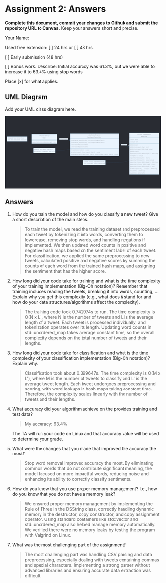 # Assignment 2: Answers

**Complete this document, commit your changes to Github and submit the repository URL to Canvas.** Keep your answers short and precise.

Your Name:

Used free extension: [ ] 24 hrs or [ ] 48 hrs

[ ] Early submission (48 hrs)

[ ] Bonus work. Describe: Initial accuracy was 61.3%, but we were able to increase it to 63.4% using stop words. 

Place [x] for what applies.


## UML Diagram

Add your UML class diagram here.

![UML_File.jpg](UML_File.jpg)

## Answers

1. How do you train the model and how do you classify a new tweet? Give a short description of the main steps.

    > To train the model, we read the training dataset and preprocessed each tweet by tokenizing it into words, converting 
   > them to lowercase, removing stop words, and handling negations if implemented. We then updated word counts in 
   > positive and negative hash maps based on the sentiment label of each tweet. For classification, we applied the same 
   > preprocessing to new tweets, calculated positive and negative scores by summing the counts of each word from the 
   > trained hash maps, and assigning the sentiment that has the higher score.

2. How long did your code take for training and what is the time complexity of your training implementation (Big-Oh notation)? Remember that training includes reading the tweets, breaking it into words, counting, ... Explain why you get this complexity (e.g., what does `N` stand for and how do your data structures/algorithms affect the complexity).

   > The training code took 0.742974s to run. The time complexity is O(N x L), where N is the number of 
   > tweets and L is the average length of a tweet. Each tweet is processed individually, and tokenization operates 
   > over its length. Updating word counts in std::unordered_map takes average constant time, so the overall complexity 
   > depends on the total number of tweets and their lengths.

3. How long did your code take for classification and what is the time complexity of your classification implementation (Big-Oh notation)? Explain why.

   > Classification took about 0.399647s. The time complexity is O(M x L'), where M is the number of tweets to classify 
   > and L' is the average tweet length. Each tweet undergoes preprocessing and scoring, with word lookups in hash maps 
   > taking constant time. Therefore, the complexity scales linearly with the number of tweets and their lengths.

4. What accuracy did your algorithm achieve on the provides training and test data? 

   > My accuracy: 63.4%

   The TA will run your code on Linux and that accuracy value will be used to determine your grade.

5. What were the changes that you made that improved the accuracy the most?
   
   > Stop word removal improved accuracy the most. By eliminating common words that do not contribute significant 
   > meaning, the model focused on more impactful words, reducing noise and enhancing its ability to correctly classify 
   > sentiments.

6. How do you know that you use proper memory management? I.e., how do you know that you do not have
   a memory leak?

   > We ensured proper memory management by implementing the Rule of Three in the DSString class, correctly handling 
   > dynamic memory in the destructor, copy constructor, and copy assignment operator. Using standard containers like 
   > std::vector and std::unordered_map also helped manage memory automatically. We verified there were no memory leaks 
   > by testing the program with Valgrind on Linux.

6. What was the most challenging part of the assignment?

   > The most challenging part was handling CSV parsing and data preprocessing, especially dealing with tweets 
   > containing commas and special characters. Implementing a strong parser without advanced libraries and ensuring 
   > accurate data extraction was difficult.